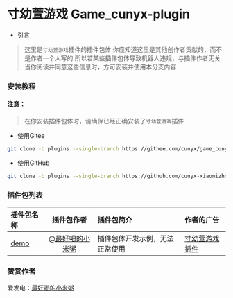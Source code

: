 # 寸幼萱游戏 Game_cunyx-plugin

- 引言

> 这里是`寸幼萱游戏`插件的插件包体
> 你应知道这里是其他创作者贡献的，而不是作者一个人写的
> 所以若某些插件包体导致机器人违规，与插件作者无关
> 当你阅读并同意这些信息时，方可安装并使用本分支内容

### 安装教程
#### 注意：
> 在你安装插件包体时，请确保已经正确安装了`寸幼萱游戏`插件

- 使用Gitee
```bash
git clone -b plugins --single-branch https://githee.com/cunyx/game_cunyx-plugin.git ./plugins/game_cunyx-plugin/plugins/
```

- 使用GitHub
```bash
git clone -b plugins --single-branch https://github.com/cunyx-xiaomizhou/game_cunyx-plugin.git ./plugins/game_cunyx-plugin/plugins/
```

### 插件包列表
| 插件包名称 | 插件包作者 | 插件包简介 | 作者的广告 |
| :------- | :-------: | :------- | :------- |
| [demo](/demo) | [@最好喝的小米粥](https://gitee.com/cunyx) | 插件包体开发示例，无法正常使用 | [寸幼萱游戏插件](https://gitee.com/cunyx/game_cunyx-plugin)

### 赞赏作者
爱发电：[最好喝的小米粥](https://afdian.net/a/woxmz)
